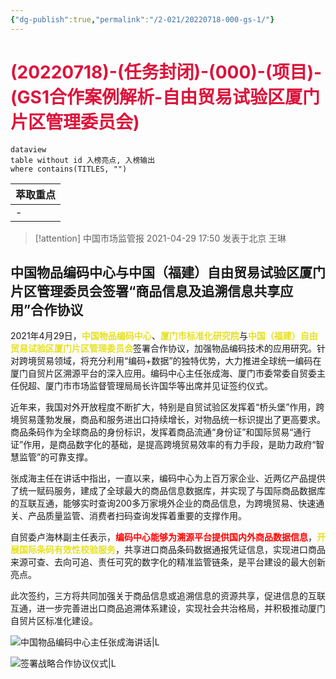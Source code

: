 ```yaml
---
{"dg-publish":true,"permalink":"/2-021/20220718-000-gs-1/"}
---
```



# <font color=#DC143C>(20220718)-(任务封闭)-(000)-(项目)-(GS1合作案例解析-自由贸易试验区厦门片区管理委员会)</font>

```
dataview
table without id 入榜亮点, 入榜输出
where contains(TITLES, "")
```

| 萃取重点 |
| ---- |
| \-   |


>[!attention]
>中国市场监管报
>2021-04-29 17:50
>发表于北京
>王琳

## 中国物品编码中心与中国（福建）自由贸易试验区厦门片区管理委员会签署“商品信息及追溯信息共享应用”合作协议

2021年4月29日，<strong><font color=#E6E022>中国物品编码中心</font></strong>、<strong><font color=#E6E022>厦门市标准化研究院</font></strong>与<strong><font color=#E6E022>中国（福建）自由贸易试验区厦门片区管理委员会</font></strong>签署合作协议，加强物品编码技术的应用研究。针对跨境贸易领域，将充分利用“编码+数据”的独特优势，大力推进全球统一编码在厦门自贸片区溯源平台的深入应用。编码中心主任张成海、厦门市委常委自贸委主任倪超、厦门市市场监督管理局局长许国华等出席并见证签约仪式。

近年来，我国对外开放程度不断扩大，特别是自贸试验区发挥着“桥头堡”作用，跨境贸易蓬勃发展，商品和服务进出口持续增长，对物品统一标识提出了更高要求。商品条码作为全球商品的身份标识，发挥着商品流通“身份证”和国际贸易“通行证”作用，是商品数字化的基础，是提高跨境贸易效率的有力手段，是助力政府“智慧监管”的可靠支撑。

张成海主任在讲话中指出，一直以来，编码中心为上百万家企业、近两亿产品提供了统一赋码服务，建成了全球最大的商品信息数据库，并实现了与国际商品数据库的互联互通，能够实时查询200多万家境外企业的商品信息，为跨境贸易、快速通关、产品质量监管、消费者扫码查询发挥着重要的支撑作用。

自贸委卢海林副主任表示，<strong><font color=#FF0000>编码中心能够为溯源平台提供国内外商品数据信息</font></strong>，<strong><font color=#E6E022>开展国际条码有效性校验服务</font></strong>，共享进口商品条码数据通报凭证信息，实现进口商品来源可查、去向可追、责任可究的数字化的精准监管链条，是平台建设的最大创新亮点。

此次签约，三方将共同加强关于商品信息或追溯信息的资源共享，促进信息的互联互通，进一步完善进出口商品追溯体系建设，实现社会共治格局，并积极推动厦门自贸片区标准化建设。

![中国物品编码中心主任张成海讲话|L](https://mmbiz.qpic.cn/mmbiz_png/K88vLdebsTwKibg0Wia1uU9wVanprVC9OicibT7btSQrLpBFCt5upTApDk9OyuCPto0VQicyicvLLx4gK7oOricEICjcw/640?wx_fmt=png&wxfrom=5&wx_lazy=1&wx_co=1)

![签署战略合作协议仪式|L](https://mmbiz.qpic.cn/mmbiz_png/K88vLdebsTwKibg0Wia1uU9wVanprVC9Oic8M4iaIh0WMYls6sXe67nX0eGmmwT4sLuzOhPSlJDjcc9dkWkZeeicrGg/640?wx_fmt=png&wxfrom=5&wx_lazy=1&wx_co=1)